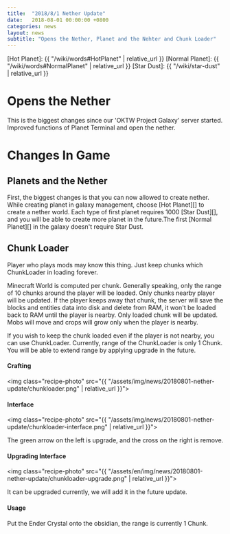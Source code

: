 ```yaml
---
title:  "2018/8/1 Nether Update"
date:   2018-08-01 00:00:00 +0800
categories: news
layout: news
subtitle: "Opens the Nether, Planet and the Nehter and Chunk Loader"
---
```

[Hot Planet]: {{ "/wiki/words#HotPlanet" | relative_url }}
[Normal Planet]: {{ "/wiki/words#NormalPlanet" | relative_url }}
[Star Dust]: {{ "/wiki/star-dust" | relative_url }}

# Opens the Nether
This is the biggest changes since our 'OKTW Project Galaxy' server started.
Improved functions of Planet Terminal and open the nether.

# Changes In Game
## Planets and the Nether
First, the biggest changes is that you can now allowed to create nether. While creating planet in galaxy management, choose [Hot Planet][] to create a nether world.
Each type of first planet requires 1000 [Star Dust][], and you will be able to create more planet in the future.The first [Normal Planet][] in the galaxy doesn't require Star Dust.

## Chunk Loader
Player who plays mods may know this thing. Just keep chunks which ChunkLoader in loading forever.

Minecraft World is computed per chunk. Generally speaking, only the range of 10 chunks around the player will be loaded.
Only chunks nearby player will be updated. If the player keeps away that chunk, the server will save the blocks and entities data into disk and delete from RAM, it won't be loaded back to RAM until the player is nearby.
Only loaded chunk will be updated. Mobs will move and crops will grow only when the player is nearby.

If you wish to keep the chunk loaded even if the player is not nearby, you can use ChunkLoader.
Currently, range of the ChunkLoader is only 1 Chunk. You will be able to extend range by applying upgrade in the future.

#### Crafting

<img class="recipe-photo" src="{{ "/assets/img/news/20180801-nether-update/chunkloader.png" | relative_url }}">

#### Interface

<img class="recipe-photo" src="{{ "/assets/img/news/20180801-nether-update/chunkloader-interface.png" | relative_url }}">

The green arrow on the left is upgrade, and the cross on the right is remove.

#### Upgrading Interface

<img class="recipe-photo" src="{{ "/assets/en/img/news/20180801-nether-update/chunkloader-upgrade.png" | relative_url }}">

It can be upgraded currently, we will add it in the future update.

#### Usage

Put the Ender Crystal onto the obsidian, the range is currently 1 Chunk.

